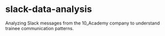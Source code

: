 # slack-data-analysis
Analyzing Slack messages from the 10_Academy company to understand trainee communication patterns.
